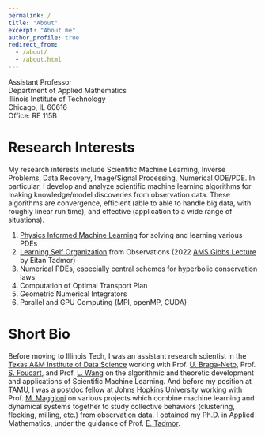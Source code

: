 ```yaml
---
permalink: /
title: "About"
excerpt: "About me"
author_profile: true
redirect_from: 
  - /about/
  - /about.html
---
```


Assistant Professor <br/>
Department of Applied Mathematics <br/>
Illinois Institute of Technology <br/>
Chicago, IL 60616 <br/>
Office: RE 115B <br/>

Research Interests
======
My research interests include Scientific Machine Learning, Inverse Problems, Data Recovery, Image/Signal Processing, Numerical ODE/PDE. In particular, I develop and analyze scientific machine learning algorithms for making knowledge/model discoveries from observation data. These algorithms are convergence, efficient (able to able to handle big data, with roughly linear run time), and effective (application to a wide range of situations).
1. [Physics Informed Machine Learning](https://youtu.be/1SuSrQcpiy4) for solving and learning various PDEs
1. [Learning Self Organization](https://youtu.be/vmfKFZoFt4s) from Observations (2022 [AMS Gibbs Lecture](https://youtu.be/AenZz6Ooj2g) by Eitan Tadmor)
1. Numerical PDEs, especially central schemes for hyperbolic conservation laws
1. Computation of Optimal Transport Plan
1. Geometric Numerical Integrators
1. Parallel and GPU Computing (MPI, openMP, CUDA)

Short Bio
======
Before moving to Illinois Tech, I was an assistant research scientist in the [Texas A&M Institute of Data Science](https://tamids.tamu.edu/) working with Prof. [U. Braga-Neto](https://braganeto.engr.tamu.edu/), Prof. [S. Foucart](https://www.math.tamu.edu/~foucart/), and Prof. [L. Wang](https://physics.tamu.edu/directory/lifan/) on the algorithmic and theoretic development and applications of Scientific Machine Learning.  And before my position at TAMU, I was a postdoc fellow at Johns Hopkins University working with Prof. [M. Maggioni](https://mauromaggioni.duckdns.org/) on various projects which combine machine learning and dynamical systems together to study collective behaviors (clustering, flocking, milling, etc.) from observation data.  I obtained my Ph.D. in Applied Mathematics, under the guidance of Prof. [E. Tadmor](https://www.math.umd.edu/~tadmor/).
